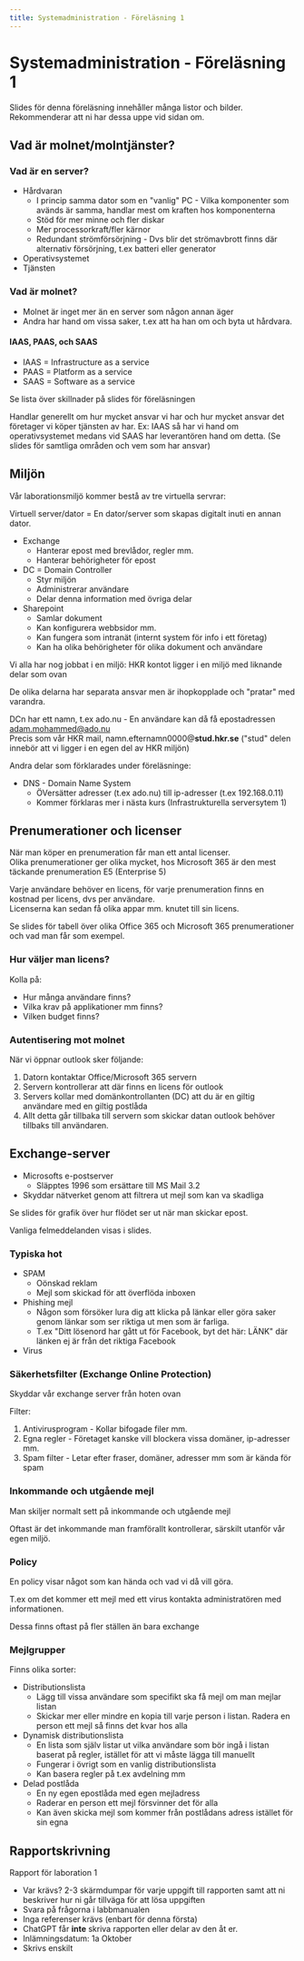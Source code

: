 ```yaml
---
title: Systemadministration - Föreläsning 1
---
```


# Systemadministration - Föreläsning 1

Slides för denna föreläsning innehåller många listor och bilder. Rekommenderar att ni har dessa uppe vid sidan om.

## Vad är molnet/molntjänster?

### Vad är en server?

- Hårdvaran
  - I princip samma dator som en "vanlig" PC - Vilka komponenter som avänds är samma, handlar mest om kraften hos komponenterna
  - Stöd för mer minne och fler diskar
  - Mer processorkraft/fler kärnor
  - Redundant strömförsörjning - Dvs blir det strömavbrott finns där alternativ försörjning, t.ex batteri eller generator
- Operativsystemet
- Tjänsten

### Vad är molnet?

- Molnet är inget mer än en server som någon annan äger
- Andra har hand om vissa saker, t.ex att ha han om och byta ut hårdvara.

#### IAAS, PAAS, och SAAS

- IAAS = Infrastructure as a service
- PAAS = Platform as a service
- SAAS = Software as a service

Se lista över skillnader på slides för föreläsningen

Handlar generellt om hur mycket ansvar vi har och hur mycket ansvar det företager vi köper tjänsten av har.
Ex: IAAS så har vi hand om operativsystemet medans vid SAAS har leverantören hand om detta. (Se slides för samtliga områden och vem som har ansvar)

## Miljön

Vår laborationsmiljö kommer bestå av tre virtuella servrar:

Virtuell server/dator = En dator/server som skapas digitalt inuti en annan dator.

- Exchange
  - Hanterar epost med brevlådor, regler mm.
  - Hanterar behörigheter för epost
- DC = Domain Controller
  - Styr miljön
  - Administrerar användare
  - Delar denna information med övriga delar
- Sharepoint
  - Samlar dokument
  - Kan konfigurera webbsidor mm.
  - Kan fungera som intranät (internt system för info i ett företag)
  - Kan ha olika behörigheter för olika dokument och användare

Vi alla har nog jobbat i en miljö: HKR kontot ligger i en miljö med liknande delar som ovan

De olika delarna har separata ansvar men är ihopkopplade och "pratar" med varandra.

DCn har ett namn, t.ex ado.nu - En användare kan då få epostadressen adam.mohammed@ado.nu  
Precis som vår HKR mail, namn.efternamn0000@**stud.hkr.se** ("stud" delen innebör att vi ligger i en egen del av HKR miljön)

Andra delar som förklarades under föreläsninge:

- DNS - Domain Name System
  - ÖVersätter adresser (t.ex ado.nu) till ip-adresser (t.ex 192.168.0.11)
  - Kommer förklaras mer i nästa kurs (Infrastrukturella serversytem 1)

## Prenumerationer och licenser

När man köper en prenumeration får man ett antal licenser.  
Olika prenumerationer ger olika mycket, hos Microsoft 365 är den mest täckande prenumeration E5 (Enterprise 5)

Varje användare behöver en licens, för varje prenumeration finns en kostnad per licens, dvs per användare.  
Licenserna kan sedan få olika appar mm. knutet till sin licens.

Se slides för tabell över olika Office 365 och Microsoft 365 prenumerationer och vad man får som exempel.

### Hur väljer man licens?

Kolla på:

- Hur många användare finns?
- Vilka krav på applikationer mm finns?
- Vilken budget finns?

### Autentisering mot molnet

När vi öppnar outlook sker följande:

1. Datorn kontaktar Office/Microsoft 365 servern
2. Servern kontrollerar att där finns en licens för outlook
3. Servers kollar med domänkontrollanten (DC) att du är en giltig användare med en giltig postlåda
4. Allt detta går tillbaka till servern som skickar datan outlook behöver tillbaks till användaren.

## Exchange-server

- Microsofts e-postserver
  - Släpptes 1996 som ersättare till MS Mail 3.2
- Skyddar nätverket genom att filtrera ut mejl som kan va skadliga

Se slides för grafik över hur flödet ser ut när man skickar epost.

Vanliga felmeddelanden visas i slides.

### Typiska hot

- SPAM
  - Oönskad reklam
  - Mejl som skickad för att överflöda inboxen
- Phishing mejl
  - Någon som försöker lura dig att klicka på länkar eller göra saker genom länkar som ser riktiga ut men som är farliga.
  - T.ex "Ditt lösenord har gått ut för Facebook, byt det här: LÄNK" där länken ej är från det riktiga Facebook
- Virus

### Säkerhetsfilter (Exchange Online Protection)

Skyddar vår exchange server från hoten ovan

Filter:

1. Antivirusprogram - Kollar bifogade filer mm.
2. Egna regler - Företaget kanske vill blockera vissa domäner, ip-adresser mm.
3. Spam filter - Letar efter fraser, domäner, adresser mm som är kända för spam

### Inkommande och utgående mejl

Man skiljer normalt sett på inkommande och utgående mejl

Oftast är det inkommande man framförallt kontrollerar, särskilt utanför vår egen miljö.

### Policy

En policy visar något som kan hända och vad vi då vill göra.

T.ex om det kommer ett mejl med ett virus kontakta administratören med informationen.

Dessa finns oftast på fler ställen än bara exchange

### Mejlgrupper

Finns olika sorter:

- Distributionslista
  - Lägg till vissa användare som specifikt ska få mejl om man mejlar listan
  - Skickar mer eller mindre en kopia till varje person i listan. Radera en person ett mejl så finns det kvar hos alla
- Dynamisk distributionslista
  - En lista som själv listar ut vilka användare som bör ingå i listan baserat på regler, istället för att vi måste lägga till manuellt
  - Fungerar i övrigt som en vanlig distributionslista
  - Kan basera regler på t.ex avdelning mm
- Delad postlåda
  - En ny egen epostlåda med egen mejladress
  - Raderar en person ett mejl försvinner det för alla
  - Kan även skicka mejl som kommer från postlådans adress istället för sin egna

## Rapportskrivning

Rapport för laboration 1

- Var krävs? 2-3 skärmdumpar för varje uppgift till rapporten samt att ni beskriver hur ni går tillväga för att lösa uppgiften
- Svara på frågorna i labbmanualen
- Inga referenser krävs (enbart för denna första)
- ChatGPT får **inte** skriva rapporten eller delar av den åt er.
- Inlämningsdatum: 1a Oktober
- Skrivs enskilt

